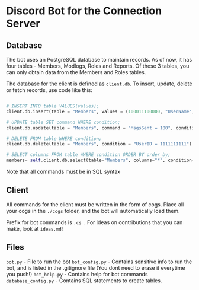 # Discord Bot for the Connection Server

## Database
The bot uses an PostgreSQL database to maintain records. As of now, it has four tables - Members, Modlogs, Roles and Reports.
Of these 3 tables, you can only obtain data from the Members and Roles tables. 

The database for the client is defined as `client.db`. To insert, update, delete or fetch records, use code like this:
```py

# INSERT INTO table VALUES(values);
client.db.insert(table = "Members", values = (100011100000, "UserName", 0, 0))

# UPDATE table SET command WHERE condition;
client.db.update(table = "Members", command = "MsgsSent = 100", condition = "UserID = 11111111111")

# DELETE FROM table WHERE condition;
client.db.delete(table = "Members", condition = "UserID = 1111111111")

# SELECT columns FROM table WHERE condition ORDER BY order_by;
members= self.client.db.select(table="Members", columns="*", condition=f"UserID = 11100011", order_by="MsgsSent")
```
Note that all commands must be in SQL syntax

## Client

All commands for the client must be written in the form of cogs. Place all your cogs in the `./cogs` folder, and the bot will automatically load them.

Prefix for bot commands is `.cs `. For ideas on contributions that you can make, look at `ideas.md`!

## Files

`bot.py` - File to run the bot
`bot_config.py` - Contains sensitive info to run the bot, and is listed in the .gitignore file (You dont need to erase it everytime you push!)
`bot_help.py` - Contains help for bot commands
`database_config.py` - Contains SQL statements to create tables.